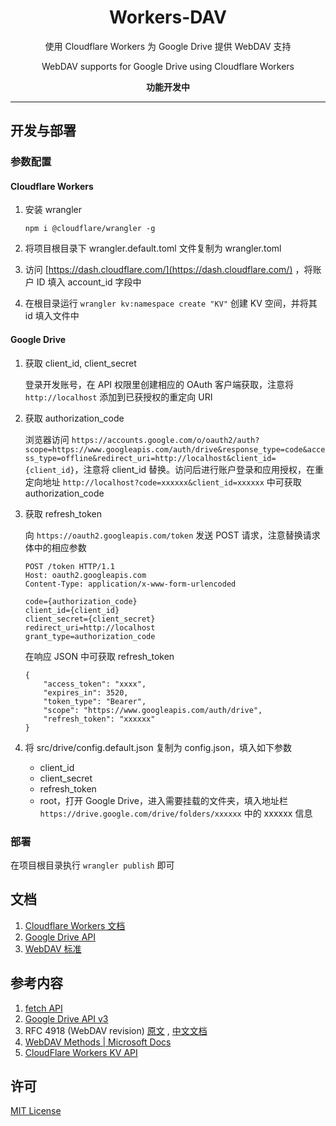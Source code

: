 <h1 align="center">Workers-DAV</h1>
<p align="center">使用 Cloudflare Workers 为 Google Drive 提供 WebDAV 支持</p>
<p align="center">WebDAV supports for Google Drive using Cloudflare Workers</p>
<p align="center"><b>功能开发中</b></p>

----

## 开发与部署

### 参数配置

#### Cloudflare Workers

1. 安装 wrangler

   ```shell
   npm i @cloudflare/wrangler -g
   ```

2. 将项目根目录下 wrangler.default.toml 文件复制为 wrangler.toml
3. 访问 [https://dash.cloudflare.com/](https://dash.cloudflare.com/) ，将账户 ID 填入 account_id 字段中
4. 在根目录运行 `wrangler kv:namespace create "KV"` 创建 KV 空间，并将其 id 填入文件中
   
#### Google Drive

1. 获取 client_id, client_secret

   登录开发账号，在 API 权限里创建相应的 OAuth 客户端获取，注意将 `http://localhost` 添加到已获授权的重定向 URI

2. 获取 authorization_code
   
   浏览器访问 `https://accounts.google.com/o/oauth2/auth?scope=https://www.googleapis.com/auth/drive&response_type=code&access_type=offline&redirect_uri=http://localhost&client_id={client_id}`，注意将 client_id 替换。访问后进行账户登录和应用授权，在重定向地址 `http://localhost?code=xxxxxx&client_id=xxxxxx` 中可获取 authorization_code

3. 获取 refresh_token
   
   向 `https://oauth2.googleapis.com/token` 发送 POST 请求，注意替换请求体中的相应参数
   ```http
   POST /token HTTP/1.1
   Host: oauth2.googleapis.com
   Content-Type: application/x-www-form-urlencoded

   code={authorization_code}
   client_id={client_id}
   client_secret={client_secret}
   redirect_uri=http://localhost
   grant_type=authorization_code
   ```

   在响应 JSON 中可获取 refresh_token

   ```http
   {
       "access_token": "xxxx",
       "expires_in": 3520,
       "token_type": "Bearer",
       "scope": "https://www.googleapis.com/auth/drive",
       "refresh_token": "xxxxxx"
   }
   ```

4. 将 src/drive/config.default.json 复制为 config.json，填入如下参数

   - client_id
   - client_secret
   - refresh_token
   - root，打开 Google Drive，进入需要挂载的文件夹，填入地址栏 `https://drive.google.com/drive/folders/xxxxxx` 中的 xxxxxx 信息

### 部署

在项目根目录执行 `wrangler publish` 即可


## 文档

1. [Cloudflare Workers 文档](docs/Cloudflare.md)
2. [Google Drive API](docs/Google.md)
3. [WebDAV 标准](docs/WebDAV.md)

## 参考内容

1. [fetch API](https://developer.mozilla.org/zh-CN/docs/Web/API/Fetch_API/Using_Fetch)
2. [Google Drive API v3](https://developers.google.com/drive)
3. RFC 4918 (WebDAV revision) [原文](http://www.webdav.org/specs/rfc4918.html)
   , [中文文档](https://fullstackplayer.github.io/WebDAV-RFC4918-CN/)
4. [WebDAV Methods | Microsoft Docs](https://docs.microsoft.com/en-us/previous-versions/office/developer/exchange-server-2003/aa142917(v=exchg.65))
5. [CloudFlare Workers KV API](https://developers.cloudflare.com/workers/runtime-apis/kv)

## 许可

[MIT License](LICENSE)
